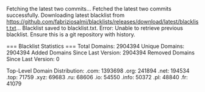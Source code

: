 Fetching the latest two commits...
Fetched the latest two commits successfully.
Downloading latest blacklist from https://github.com/fabriziosalmi/blacklists/releases/download/latest/blacklist.txt...
Blacklist saved to blacklist.txt.
Error: Unable to retrieve previous blacklist. Ensure this is a git repository with history.

=== Blacklist Statistics ===
Total Domains: 2904394
Unique Domains: 2904394
Added Domains Since Last Version: 2904394
Removed Domains Since Last Version: 0

Top-Level Domain Distribution:
  .com: 1393698
  .org: 241894
  .net: 194534
  .top: 71759
  .xyz: 69683
  .ru: 68606
  .io: 54550
  .info: 50372
  .pl: 48840
  .fr: 41079
